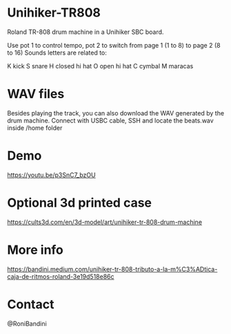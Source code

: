 # Unihiker-TR808
Roland TR-808 drum machine in a Unihiker SBC board.

Use pot 1 to control tempo, pot 2 to switch from page 1 (1 to 8) to page 2 (8 to 16)
Sounds letters are related to:

K kick 
S snare
H closed hi hat
O open hi hat
C cymbal
M maracas

# WAV files
Besides playing the track, you can also download the WAV generated by the drum machine. Connect with USBC cable, SSH and locate the beats.wav inside /home folder

# Demo
https://youtu.be/p3SnC7_bzOU

# Optional 3d printed case
https://cults3d.com/en/3d-model/art/unihiker-tr-808-drum-machine 

# More info
https://bandini.medium.com/unihiker-tr-808-tributo-a-la-m%C3%ADtica-caja-de-ritmos-roland-3e19d518e86c

# Contact
@RoniBandini
